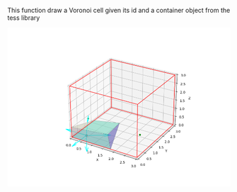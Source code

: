 This function draw a Voronoi cell given its id and a container object from the tess library 

![Tux, the Linux mascot](./voronoi_plot_example.png)
